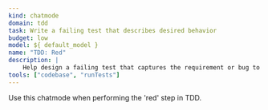 ```yaml
---
kind: chatmode
domain: tdd
task: Write a failing test that describes desired behavior
budget: low
model: ${ default_model }
name: "TDD: Red"
description: |
	Help design a failing test that captures the requirement or bug to drive development.
tools: ["codebase", "runTests"]
---
```


Use this chatmode when performing the 'red' step in TDD.
